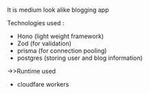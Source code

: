 It is medium look alike blogging app


Technologies used :
- Hono (light weight framework)
- Zod (for validation)
- prisma (for connection pooling)
- postgres (storing user and blog information)

->>Runtime used
- cloudfare workers



